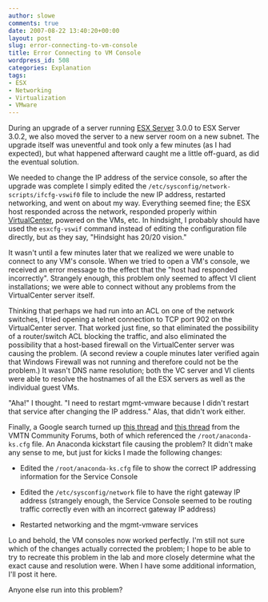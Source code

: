 ```yaml
---
author: slowe
comments: true
date: 2007-08-22 13:40:20+00:00
layout: post
slug: error-connecting-to-vm-console
title: Error Connecting to VM Console
wordpress_id: 508
categories: Explanation
tags:
- ESX
- Networking
- Virtualization
- VMware
---
```


During an upgrade of a server running [ESX Server](http://www.vmware.com/products/vi/esx/) 3.0.0 to ESX Server 3.0.2, we also moved the server to a new server room on a new subnet. The upgrade itself was uneventful and took only a few minutes (as I had expected), but what happened afterward caught me a little off-guard, as did the eventual solution.

We needed to change the IP address of the service console, so after the upgrade was complete I simply edited the `/etc/sysconfig/network-scripts/ifcfg-vswif0` file to include the new IP address, restarted networking, and went on about my way. Everything seemed fine; the ESX host responded across the network, responded properly within [VirtualCenter](http://www.vmware.com/products/vi/vc/), powered on the VMs, etc. In hindsight, I probably should have used the `esxcfg-vswif` command instead of editing the configuration file directly, but as they say, "Hindsight has 20/20 vision."

It wasn't until a few minutes later that we realized we were unable to connect to any VM's console. When we tried to open a VM's console, we received an error message to the effect that the "host had responded incorrectly". Strangely enough, this problem only seemed to affect VI client installations; we were able to connect without any problems from the VirtualCenter server itself.

Thinking that perhaps we had run into an ACL on one of the network switches, I tried opening a telnet connection to TCP port 902 on the VirtualCenter server. That worked just fine, so that eliminated the possibility of a router/switch ACL blocking the traffic, and also eliminated the possibility that a host-based firewall on the VirtualCenter server was causing the problem. (A second review a couple minutes later verified again that Windows Firewall was not running and therefore could not be the problem.) It wasn't DNS name resolution; both the VC server and VI clients were able to resolve the hostnames of all the ESX servers as well as the individual guest VMs.

"Aha!" I thought. "I need to restart mgmt-vmware because I didn't restart that service after changing the IP address." Alas, that didn't work either.

Finally, a Google search turned up [this thread](http://www.vmware.com/community/message.jspa?messageID=613061) and [this thread](http://www.vmware.com/community/thread.jspa?threadID=64422&tstart=120&messageID=550656) from the VMTN Community Forums, both of which referenced the `/root/anaconda-ks.cfg` file. An Anaconda kickstart file causing the problem? It didn't make any sense to me, but just for kicks I made the following changes:

* Edited the `/root/anaconda-ks.cfg` file to show the correct IP addressing information for the Service Console

* Edited the `/etc/sysconfig/network` file to have the right gateway IP address (strangely enough, the Service Console seemed to be routing traffic correctly even with an incorrect gateway IP address)

* Restarted networking and the mgmt-vmware services

Lo and behold, the VM consoles now worked perfectly. I'm still not sure which of the changes actually corrected the problem; I hope to be able to try to recreate this problem in the lab and more closely determine what the exact cause and resolution were. When I have some additional information, I'll post it here.

Anyone else run into this problem?
